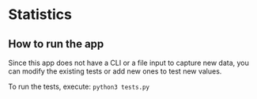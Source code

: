 # Statistics

## How to run the app

Since this app does not have a CLI or a file input to capture new data, you can modify the existing tests or add new ones to test new values.

To run the tests, execute: `python3 tests.py`
